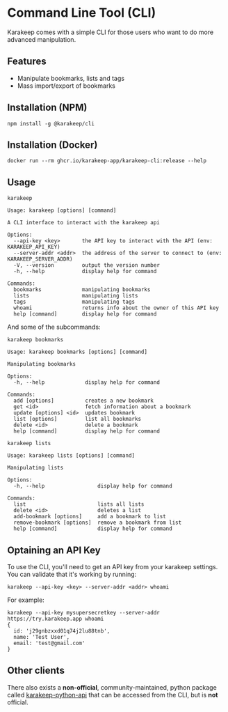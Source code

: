 # Command Line Tool (CLI)

Karakeep comes with a simple CLI for those users who want to do more advanced manipulation.

## Features

- Manipulate bookmarks, lists and tags
- Mass import/export of bookmarks

## Installation (NPM)

```
npm install -g @karakeep/cli
```


## Installation (Docker)

```
docker run --rm ghcr.io/karakeep-app/karakeep-cli:release --help
```

## Usage

```
karakeep
```

```
Usage: karakeep [options] [command]

A CLI interface to interact with the karakeep api

Options:
  --api-key <key>       the API key to interact with the API (env: KARAKEEP_API_KEY)
  --server-addr <addr>  the address of the server to connect to (env: KARAKEEP_SERVER_ADDR)
  -V, --version         output the version number
  -h, --help            display help for command

Commands:
  bookmarks             manipulating bookmarks
  lists                 manipulating lists
  tags                  manipulating tags
  whoami                returns info about the owner of this API key
  help [command]        display help for command
```

And some of the subcommands:

```
karakeep bookmarks
```

```
Usage: karakeep bookmarks [options] [command]

Manipulating bookmarks

Options:
  -h, --help             display help for command

Commands:
  add [options]          creates a new bookmark
  get <id>               fetch information about a bookmark
  update [options] <id>  updates bookmark
  list [options]         list all bookmarks
  delete <id>            delete a bookmark
  help [command]         display help for command

```

```
karakeep lists
```

```
Usage: karakeep lists [options] [command]

Manipulating lists

Options:
  -h, --help                 display help for command

Commands:
  list                       lists all lists
  delete <id>                deletes a list
  add-bookmark [options]     add a bookmark to list
  remove-bookmark [options]  remove a bookmark from list
  help [command]             display help for command
```

## Optaining an API Key

To use the CLI, you'll need to get an API key from your karakeep settings. You can validate that it's working by running:

```
karakeep --api-key <key> --server-addr <addr> whoami
```

For example:

```
karakeep --api-key mysupersecretkey --server-addr https://try.karakeep.app whoami
{
  id: 'j29gnbzxxd01q74j2lu88tnb',
  name: 'Test User',
  email: 'test@gmail.com'
}
```


## Other clients

There also exists a **non-official**, community-maintained, python package called [karakeep-python-api](https://github.com/thiswillbeyourgithub/karakeep_python_api) that can be accessed from the CLI, but is **not** official.
